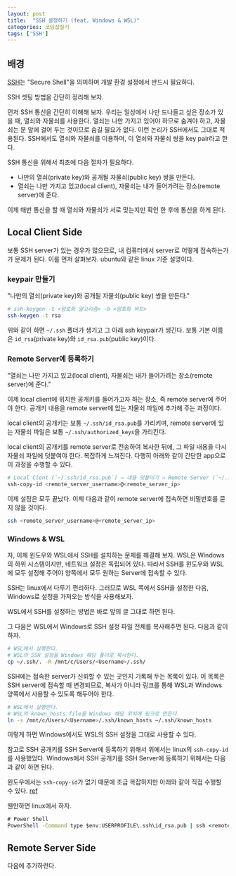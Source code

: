 ```yaml
---
layout: post
title:  "SSH 설정하기 (feat. Windows & WSL)"
categories: 코딩삽질기
tags: ['SSH']
---
```


## 배경

[SSH](https://en.wikipedia.org/wiki/Secure_Shell)는 "Secure Shell"을 의미하며 개발 환경 설정에서 반드시 필요하다.

SSH 셋팅 방법을 간단히 정리해 보자.

먼저 SSH 통신을 간단히 이해해 보자. 우리는 일상에서 나만 드나들고 싶은 장소가 있을 때, 열쇠와 자물쇠를 사용한다. 열쇠는 나만 가지고 있어야 하므로 숨겨야 하고, 자물쇠는 문 앞에 걸어 두는 것이므로 숨길 필요가 없다. 이런 논리가 SSH에서도 그대로 적용된다. SSH에서도 열쇠와 자물쇠를 이용하며, 이 열쇠와 자물쇠 쌍을 key pair라고 한다.  

SSH 통신을 위해서 최초에 다음 절차가 필요하다.

* 나만의 열쇠(private key)와 공개될 자물쇠(public key) 쌍을 만든다.
* 열쇠는 나만 가지고 있고(local client), 자물쇠는 내가 들어가려는 장소(remote server)에 준다.

이제 매번 통신을 할 때 열쇠와 자물쇠가 서로 맞는지만 확인 한 후에 통신을 하게 된다.

## Local Client Side

보통 SSH server가 있는 경우가 많으므로, 내 컴퓨터에서 server로 어떻게 접속하는가가 문제가 된다. 이를 먼저 살펴보자. ubuntu와 같은 linux 기준 설명이다.

### keypair 만들기

"나만의 열쇠(private key)와 공개될 자물쇠(public key) 쌍을 만든다."

```bash
# ssh-keygen -t <암호화 알고리즘> -b <암호화 비트>
ssh-keygen -t rsa
```

위와 같이 하면 `~/.ssh` 폴더가 생기고 그 아래 ssh keypair가 생긴다. 보통 기본 이름은 `id_rsa`(private key)와 `id_rsa.pub`(public key)이다.

### Remote Server에 등록하기

"열쇠는 나만 가지고 있고(local client), 자물쇠는 내가 들어가려는 장소(remote server)에 준다."

이제 local client에 위치한 공개키를 들어가고자 하는 장소, 즉 remote server에 주어야 한다. 공개키 내용을 remote server에 있는 자물쇠 파일에 추가해 주는 과정이다.

local client의 공개키는 보통 `~/.ssh/id_rsa.pub`를 가리키며, remote server에 있는 자물쇠 파일은 보통 `~/.ssh/authorized_keys`을 가리킨다.

local client의 공개키를 remote server로 전송하여 복사한 뒤에, 그 파일 내용을 다시 자물쇠 파일에 덧붙여야 한다. 복잡하게 느껴진다. 다행히 아래와 같이 간단한 app으로 이 과정을 수행할 수 있다.

```bash
# Local Clent (`~/.ssh/id_rsa.pub`) → 내용 덧붙이기 → Remote Server (`~/.ssh/authorized_keys`)
ssh-copy-id <remote_server_username>@<remote_server_ip>
```

이제 설정은 모두 끝났다. 이제 다음과 같이 remote server에 접속하면 비밀번호를 묻지 않을 것이다.

```bash
ssh <remote_server_username>@<remote_server_ip>
```

### Windows & WSL

자, 이제 윈도우와 WSL에서 SSH를 설치하는 문제를 해결해 보자. WSL은 Windows의 하위 시스템이지만, 네트워크 설정은 독립되어 있다. 따라서 SSH를 윈도우와 WSL에 모두 설정해 주어야 양쪽에서 모두 원하는 Server에 접속할 수 있다.

SSH는 linux에서 다루기 편리하다. 그러므로 WSL 쪽에서 SSH을 설정한 다음, Windows로 설정을 가져오는 방식을 사용해보자.

WSL에서 SSH를 설정하는 방법은 바로 앞의 글 그대로 하면 된다.

그 다음은 WSL에서 Windows로 SSH 설정 파일 전체를 복사해주면 된다. 다음과 같이 하자.

```bash
# WSL에서 실행한다. 
# WSL의 SSH 설정을 Windows 해당 폴더로 복사한다. 
cp ~/.ssh/. -R /mnt/c/Users/<Username>/.ssh/
```

SSH에는 접속한 server가 신뢰할 수 있는 곳인지 기록해 두는 목록이 있다. 이 목록은 SSH server에 접속할 때 변경되므로, 복사가 아니라 링크를 통해 WSL과 Windows 양쪽에서 사용할 수 있도록 해두어야 한다.

```bash
# WSL에서 실행한다. 
# WSL의 known_hosts file을 Windows 해당 위치에 링크로 만든다.
ln -s /mnt/c/Users/<Username>/.ssh/known_hosts ~/.ssh/known_hosts
```

이렇게 하면 Windows에서도 WSL의 SSH 설정을 그대로 사용할 수 있다.

참고로 SSH 공개키를 SSH Server에 등록하기 위해서 위에서는 linux의 `ssh-copy-id`를 사용했었다. Windows에서 SSH 공개키를 SSH Server에 등록하기 위해서는 다음과 같이 하면 된다.

윈도우에서는 `ssh-copy-id`가 없기 때문에 조금 복잡하지만 아래와 같이 직접 수행할 수 있다. [ref](https://rottk.tistory.com/entry/powerShell-ssh-copy-id-%EB%8C%80%EB%93%B1-%EB%AA%85%EB%A0%B9%EC%96%B4)

웬만하면 linux에서 하자.

```cmd
# Power Shell
PowerShell -Command type $env:USERPROFILE\.ssh\id_rsa.pub | ssh <remote_username>@<remote_server_ip> "cat >> .ssh/authorized_keys"
```

## Remote Server Side

다음에 추가하련다.
